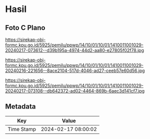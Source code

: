 # Hasil

## Foto C Plano

https://sirekap-obj-formc.kpu.go.id/5925/pemilu/ppwp/14/10/01/10/01/1410011001029-20240217-073612--d39b195a-4974-44d2-aa80-e27805f02f78.jpg

https://sirekap-obj-formc.kpu.go.id/5925/pemilu/ppwp/14/10/01/10/01/1410011001029-20240216-221656--8ace2104-517d-4046-ad27-ceeb57e60d56.jpg

https://sirekap-obj-formc.kpu.go.id/5925/pemilu/ppwp/14/10/01/10/01/1410011001029-20240217-073108--db642372-ad02-4464-869b-6aec3d141cf7.jpg


## Metadata

| Key        | Value               |
| ---------- | ------------------- |
| Time Stamp | 2024-02-17 08:00:02 |



